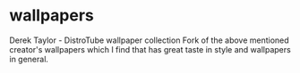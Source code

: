 # wallpapers
Derek Taylor - DistroTube wallpaper collection
Fork of the above mentioned creator's wallpapers which I find that has great taste in style and wallpapers in general.
